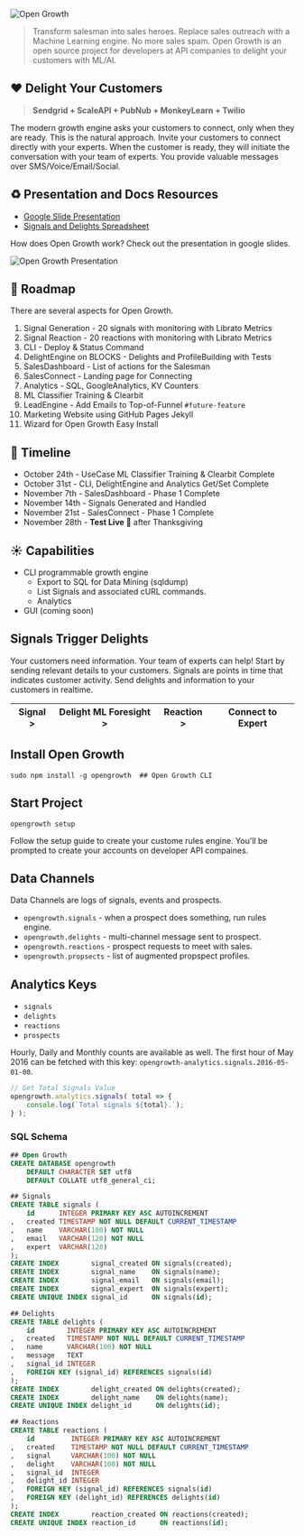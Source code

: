 ![Open Growth](http://i.imgur.com/Pug4ybX.gif)

> Transform salesman into sales heroes.
Replace sales outreach with a Machine Learning engine.
No more sales spam.
Open Growth is an open source project for developers at 
API companies to delight your customers with ML/AI.

## ❤️  Delight Your Customers

> **Sendgrid + ScaleAPI + PubNub + MonkeyLearn + Twilio**

The modern growth engine asks your customers to connect,
only when they are ready.
This is the natural approach.
Invite your customers to connect directly with your experts.
When the customer is ready,
they will initiate the conversation with your team of experts.
You provide valuable messages over SMS/Voice/Email/Social.

## ♻️  Presentation and Docs Resources

 - [Google Slide Presentation](https://docs.google.com/presentation/d/1AwuSLz5Cm2psVG1_0sdiMhrHSjmQe-bzVnXZJGMfxdY/edit?usp=sharing)
 - [Signals and Delights Spreadsheet](https://docs.google.com/spreadsheets/d/1nqer8pzLd00f0XljlNipYQxsjMZq3p6WVv1XzM4ulB0/edit#gid=0)

How does Open Growth work?
Check out the presentation in google slides.

![Open Growth Presentation](http://i.imgur.com/XV0Tcxn.gif)

## 🚧  Roadmap

There are several aspects for Open Growth.

 1. Signal Generation - 20 signals with monitoring with Librato Metrics
 2. Signal Reaction - 20 reactions with monitoring with Librato Metrics
 2. CLI - Deploy & Status Command
 2. DelightEngine on BLOCKS - Delights and ProfileBuilding with Tests
 3. SalesDashboard - List of actions for the Salesman
 3. SalesConnect - Landing page for Connecting
 3. Analytics - SQL, GoogleAnalytics, KV Counters
 4. ML Classifier Training & Clearbit
 5. LeadEngine - Add Emails to Top-of-Funnel `#future-feature`
 6. Marketing Website using GitHub Pages Jekyll
 7. Wizard for Open Growth Easy Install

## 📅  Timeline

 - October 24th - UseCase ML Classifier Training & Clearbit Complete
 - October 31st - CLI, DelightEngine and Analytics Get/Set Complete
 - November 7th - SalesDashboard - Phase 1 Complete
 - November 14th - Signals Generated and Handled
 - November 21st - SalesConnect - Phase 1 Complete
 - November 28th - **Test Live 🎉** after Thanksgiving

## ☀️  Capabilities

 - CLI programmable growth engine
    - Export to SQL for Data Mining (sqldump)
    - List Signals and associated cURL commands.
    - Analytics
 - GUI (coming soon)

## Signals Trigger Delights

Your customers need information.
Your team of experts can help!
Start by sending relevant details to your customers.
Signals are points in time that indicates customer activity.
Send delights and information to your customers in realtime.

| Signal > | Delight ML Foresight >   | Reaction >   | Connect to Expert    |
| -------- | ------------------------ | ------------ | -------------------- |

## Install Open Growth

```shell
sudo npm install -g opengrowth  ## Open Growth CLI
```

## Start Project

```shell
opengrowth setup
```

Follow the setup guide to create your custome rules engine.
You'll be prompted to create your accounts on developer API compaines.

## Data Channels

Data Channels are logs of signals, events and prospects.

 - `opengrowth.signals`   - when a prospect does something, run rules engine.
 - `opengrowth.delights`  - multi-channel message sent to prospect.
 - `opengrowth.reactions` - prospect requests to meet with sales.
 - `opengrowth.propsects` - list of augmented propspect profiles.


## Analytics Keys

  - `signals`
  - `delights`
  - `reactions`
  - `prospects`

Hourly, Daily and Monthly counts are available as well.
The first hour of May 2016 can be fetched with this key:
`opengrowth-analytics.signals.2016-05-01-00`.

```javascript
// Get Total Signals Value
opengrowth.analytics.signals( total => {
    console.log(`Total signals ${total}.`);
} );
```

### SQL Schema

```sql
## Open Growth
CREATE DATABASE opengrowth
    DEFAULT CHARACTER SET utf8
    DEFAULT COLLATE utf8_general_ci;

## Signals
CREATE TABLE signals (
    id      INTEGER PRIMARY KEY ASC AUTOINCREMENT
,   created TIMESTAMP NOT NULL DEFAULT CURRENT_TIMESTAMP
,   name    VARCHAR(100) NOT NULL
,   email   VARCHAR(120) NOT NULL
,   expert  VARCHAR(120)
);
CREATE INDEX        signal_created ON signals(created);
CREATE INDEX        signal_name    ON signals(name);
CREATE INDEX        signal_email   ON signals(email);
CREATE INDEX        signal_expert  ON signals(expert);
CREATE UNIQUE INDEX signal_id      ON signals(id);

## Delights
CREATE TABLE delights (
    id        INTEGER PRIMARY KEY ASC AUTOINCREMENT
,   created   TIMESTAMP NOT NULL DEFAULT CURRENT_TIMESTAMP
,   name      VARCHAR(100) NOT NULL
,   message   TEXT
,   signal_id INTEGER
,   FOREIGN KEY (signal_id) REFERENCES signals(id)
);
CREATE INDEX        delight_created ON delights(created);
CREATE INDEX        delight_name    ON delights(name);
CREATE UNIQUE INDEX delight_id      ON delights(id);

## Reactions
CREATE TABLE reactions (
    id         INTEGER PRIMARY KEY ASC AUTOINCREMENT
,   created    TIMESTAMP NOT NULL DEFAULT CURRENT_TIMESTAMP
,   signal     VARCHAR(100) NOT NULL
,   delight    VARCHAR(100) NOT NULL
,   signal_id  INTEGER
,   delight_id INTEGER
,   FOREIGN KEY (signal_id) REFERENCES signals(id)
,   FOREIGN KEY (delight_id) REFERENCES delights(id)
);
CREATE INDEX        reaction_created ON reactions(created);
CREATE UNIQUE INDEX reaction_id      ON reactions(id);
```
